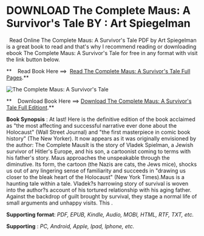  **DOWNLOAD The Complete Maus: A Survivor's Tale BY : Art Spiegelman**
=====================================================================

  Read Online The Complete Maus: A Survivor's Tale PDF by Art Spiegelman is a great book to read and that's why I recommend reading or downloading ebook The Complete Maus: A Survivor's Tale for free in any format with visit the link button below.

**    Read Book Here ==>  [Read The Complete Maus: A Survivor's Tale Full Pages](https://goodreadbook.site/?book=0679406417).**

![The Complete Maus: A Survivor's Tale](https://i.gr-assets.com/images/S/compressed.photo.goodreads.com/books/1665007309l/60226142.jpg)

**    Download Book Here ==> [Download The Complete Maus: A Survivor's Tale Full Editiont](https://goodreadbook.site/?book=0679406417).**

**Book Synopsis** : At last! Here is the definitive edition of the book acclaimed as "the most affecting and successful narrative ever done about the Holocaust" (Wall Street Journal) and "the first masterpiece in comic book history" (The New Yorker). It now appears as it was originally envisioned by the author: The Complete MausIt is the story of Vladek Spielman, a Jewish survivor of Hitler's Europe, and his son, a cartoonist coming to terms with his father's story. Maus approaches the unspeakable through the diminutive. Its form, the cartoon (the Nazis are cats, the Jews mice), shocks us out of any lingering sense of familiarity and succeeds in "drawing us closer to the bleak heart of the Holocaust" (New York Times).Maus is a haunting tale within a tale. Vladek?s harrowing story of survival is woven into the author?s account of his tortured relationship with his aging father. Against the backdrop of guilt brought by survival, they stage a normal life of small arguments and unhappy visits. This .

**Supporting format**: _PDF, EPUB, Kindle, Audio, MOBI, HTML, RTF, TXT, etc._

**Supporting** : _PC, Android, Apple, Ipad, Iphone, etc._